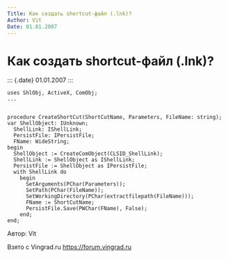 ```yaml
---
Title: Как создать shortcut-файл (.lnk)?
Author: Vit
Date: 01.01.2007
---
```


Как создать shortcut-файл (.lnk)?
=================================

::: {.date}
01.01.2007
:::

    uses ShlObj, ActiveX, ComObj;
    ...

     
    procedure CreateShortCut(ShortCutName, Parameters, FileName: string);
    var ShellObject: IUnknown;
      ShellLink: IShellLink;
      PersistFile: IPersistFile;
      FName: WideString;
    begin
      ShellObject := CreateComObject(CLSID_ShellLink);
      ShellLink := ShellObject as IShellLink;
      PersistFile := ShellObject as IPersistFile;
      with ShellLink do
        begin
          SetArguments(PChar(Parameters));
          SetPath(PChar(FileName));
          SetWorkingDirectory(PChar(extractfilepath(FileName)));
          FName := ShortCutName;
          PersistFile.Save(PWChar(FName), False);
        end;
    end;

Автор: Vit

Взято с Vingrad.ru <https://forum.vingrad.ru>
